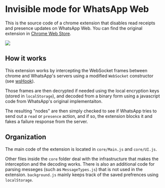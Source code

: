 # Invisible mode for WhatsApp Web
This is the source code of a chrome extension that disables read receipts and presence updates on WhatsApp Web.
You can find the original extension in [Chrome Web Store](https://chrome.google.com/webstore/detail/whatsapp-web-incognito/dmojkdggbdjlhgmakakajjbbdibkjkgj).

<img src="https://raw.githubusercontent.com/tomer8007/whatsapp-web-incognito/master/promotion-transperent.png" >

## How it works
This extension works by intercepting the WebSocket frames between chrome and WhatsApp's servers using a modified `WebSocket` constructor (see [wsHook](https://github.com/skepticfx/wshook)). 

Those frames are then decrypted if needed using the local encryption keys (stored in `localStorage`), and decoded from a binary form using a javascript code from WhatsApp's original implementaiton. 

The resulting "nodes" are then simply checked to see if WhatsApp tries to send out a `read`  or `presence` action, and if so, the extension blocks it and fakes a failure response from the server.
## Organization
The main code of the extension is located in `core/Main.js` and `core/UI.js`. 

Other files inside the `core` folder deal with the infrastructure that makes the interception and the decoding works. There is also an additional code for parsing messeges (such as `MessageTypes.js`) that is not used in the extension.
`background.js` mainly keeps track of the saved prefrences using `localStorage`.

